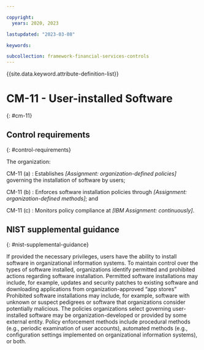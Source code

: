 ```yaml
---

copyright:
  years: 2020, 2023

lastupdated: "2023-03-08"

keywords:

subcollection: framework-financial-services-controls
---
```


{{site.data.keyword.attribute-definition-list}}

               
# CM-11 - User-installed Software
{: #cm-11}

## Control requirements
{: #control-requirements}

The organization:

CM-11 (a)
    : Establishes _[Assignment: organization-defined policies]_ governing the installation of software by users;

CM-11 (b)
    : Enforces software installation policies through _[Assignment: organization-defined methods]_; and

CM-11 (c)
    : Monitors policy compliance at _[IBM Assignment: continuously]_.

## NIST supplemental guidance
{: #nist-supplemental-guidance}

If provided the necessary privileges, users have the ability to install software in organizational information systems. To maintain control over the types of software installed, organizations identify permitted and prohibited actions regarding software installation. Permitted software installations may include, for example, updates and security patches to existing software and downloading applications from organization-approved “app stores” Prohibited software installations may include, for example, software with unknown or suspect pedigrees or software that organizations consider potentially malicious. The policies organizations select governing user-installed software may be organization-developed or provided by some external entity. Policy enforcement methods include procedural methods (e.g., periodic examination of user accounts), automated methods (e.g., configuration settings implemented on organizational information systems), or both.






